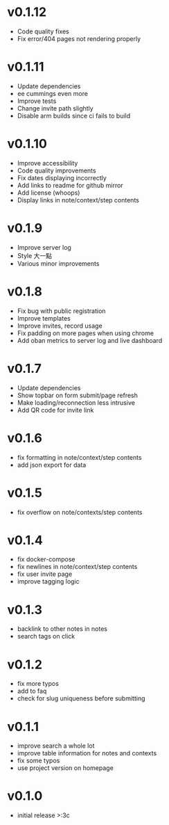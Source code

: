 # v0.1.12
- Code quality fixes
- Fix error/404 pages not rendering properly

# v0.1.11
- Update dependencies
- ee cummings even more
- Improve tests
- Change invite path slightly
- Disable arm builds since ci fails to build

# v0.1.10
- Improve accessibility
- Code quality improvements
- Fix dates displaying incorrectly
- Add links to readme for github mirror
- Add license (whoops)
- Display links in note/context/step contents

# v0.1.9
- Improve server log
- Style 大一點
- Various minor improvements

# v0.1.8
- Fix bug with public registration
- Improve templates
- Improve invites, record usage
- Fix padding on more pages when using chrome
- Add oban metrics to server log and live dashboard

# v0.1.7
- Update dependencies
- Show topbar on form submit/page refresh
- Make loading/reconnection less intrusive
- Add QR code for invite link

# v0.1.6
- fix formatting in note/context/step contents
- add json export for data

# v0.1.5
- fix overflow on note/contexts/step contents

# v0.1.4
- fix docker-compose
- fix newlines in note/context/step contents
- fix user invite page
- improve tagging logic

# v0.1.3
- backlink to other notes in notes
- search tags on click

# v0.1.2
- fix more typos
- add to faq
- check for slug uniqueness before submitting

# v0.1.1
- improve search a whole lot
- improve table information for notes and contexts
- fix some typos
- use project version on homepage

# v0.1.0
- initial release >:3c
